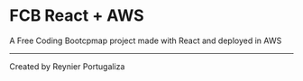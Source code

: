 # FCB React + AWS
A Free Coding Bootcpmap project made with React and deployed in AWS

---

Created by Reynier Portugaliza
